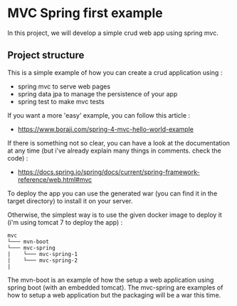 # MVC Spring first example

In this project, we will develop a simple crud web app using spring mvc.

## Project structure

This is a simple example of how you can create a crud application using :

- spring mvc to serve web pages
- spring data jpa to manage the persistence of your app
- spring test to make mvc tests

If you want a more 'easy' example, you can follow this article :

- https://www.boraji.com/spring-4-mvc-hello-world-example

If there is something not so clear, you can have a look at the documentation at any time (but i've already explain many things in comments. check the code) :

- https://docs.spring.io/spring/docs/current/spring-framework-reference/web.html#mvc

To deploy the app you can use the generated war (you can find it in the target directory) to install it on your server.

Otherwise, the simplest way is to use the given docker image to deploy it (i'm using tomcat 7 to deploy the app) :


```
mvc
└─── mvn-boot
└─── mvc-spring
|    └─── mvc-spring-1
|    └─── mvc-spring-2
|
```

The mvn-boot is an example of how the setup a web application using spring boot (with an embedded tomcat).
The mvc-spring are examples of how to setup a web application but the packaging will be a war this time.